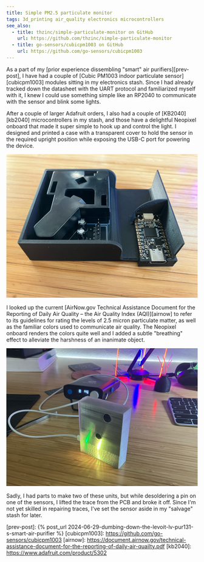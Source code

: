 ```yaml
---
title: Simple PM2.5 particulate monitor
tags: 3d_printing air_quality electronics microcontrollers
see_also:
  - title: thzinc/simple-particulate-monitor on GitHub
    url: https://github.com/thzinc/simple-particulate-monitor
  - title: go-sensors/cubicpm1003 on GitHub
    url: https://github.com/go-sensors/cubicpm1003
---
```


As a part of my [prior experience dissembling "smart" air purifiers][prev-post], I have had a couple of [Cubic PM1003 indoor particulate sensor][cubicpm1003] modules sitting in my electronics stash. Since I had already tracked down the datasheet with the UART protocol and familiarized myself with it, I knew I could use something simple like an RP2040 to communicate with the sensor and blink some lights.

After a couple of larger Adafruit orders, I also had a couple of [KB2040][kb2040] microcontrollers in my stash, and those have a delightful Neopixel onboard that made it super simple to hook up and control the light. I designed and printed a case with a transparent cover to hold the sensor in the required upright position while exposing the USB-C port for powering the device.

![Photo of 3D printed tray with particulate sensor and microcontroller laying in it. The tray is about 85x70cm and the components fit snugly into cavities in the tray.](/assets/simple-particulate-monitor-tray.jpg)

I looked up the current [AirNow.gov Technical Assistance Document for the Reporting of Daily Air Quality – the Air Quality Index (AQI)][airnow] to refer to its guidelines for rating the levels of 2.5 micron particulate matter, as well as the familiar colors used to communicate air quality. The Neopixel onboard renders the colors quite well and I added a subtle "breathing" effect to alleviate the harshness of an inanimate object.

![  ](/assets/simple-particulate-monitor-final.jpg)

Sadly, I had parts to make two of these units, but while desoldering a pin on one of the sensors, I lifted the trace from the PCB and broke it off. Since I'm not yet skilled in repairing traces, I've set the sensor aside in my "salvage" stash for later.

[prev-post]: {% post_url 2024-06-29-dumbing-down-the-levoit-lv-pur131-s-smart-air-purifier %}
[cubicpm1003]: https://github.com/go-sensors/cubicpm1003
[airnow]: https://document.airnow.gov/technical-assistance-document-for-the-reporting-of-daily-air-quailty.pdf
[kb2040]: https://www.adafruit.com/product/5302
